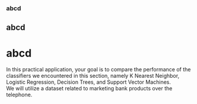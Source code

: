 ### abcd
## abcd
# abcd

In this practical application, your goal is to compare the performance of the classifiers we encountered in this section, 
namely K Nearest Neighbor, Logistic Regression, Decision Trees, and Support Vector Machines.  
We will utilize a dataset related to marketing bank products over the telephone.

